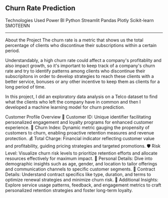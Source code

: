 Churn Rate Prediction
-------------------------------------------------------------

Technologies Used
Power BI
Python
Streamlit
Pandas
Plotly
Scikit-learn
SMOTEENN

--------------------------------------------------------------------------------------------------------------

About the Project
The churn rate is a metric that shows us the total percentage of clients who discontinue their subscriptions within a certain period.

Understandably, a high churn rate could affect a company's profitablity and also impact growth, so it's important to keep track of a company's churn rate and try to identify patterns among clients who discontinue their subscripitons in order to develop strategies to reach these clients with a better service, bonuses or any other incentive to keep them as clients for a long period of time.

In this project, I did an exploratory data analysis on a Telco dataset to find what the clients who left the company have in common and then I developed a machine learning model for churn prediction.


Customer Profile Overview
👤 Customer ID: Unique identifier facilitating personalized engagement and loyalty programs for enhanced customer experience.
🔄 Churn Index: Dynamic metric gauging the propensity of customers to churn, enabling proactive retention measures and revenue protection.
💰 Total Charge: Financial indicator reflecting customer value and profitability, guiding pricing strategies and targeted promotions.
🛡️ Risk Level: Visualize churn risk levels to prioritize retention efforts and allocate resources effectively for maximum impact.
📝 Personal Details: Dive into demographic insights such as age, gender, and location to tailor offerings and communication channels to specific customer segments.
📄 Contract Details: Understand contract specifics like type, duration, and terms to optimize renewal strategies and minimize churn risk.
💼 Additional Insights: Explore service usage patterns, feedback, and engagement metrics to craft personalized retention strategies and foster long-term loyalty.
